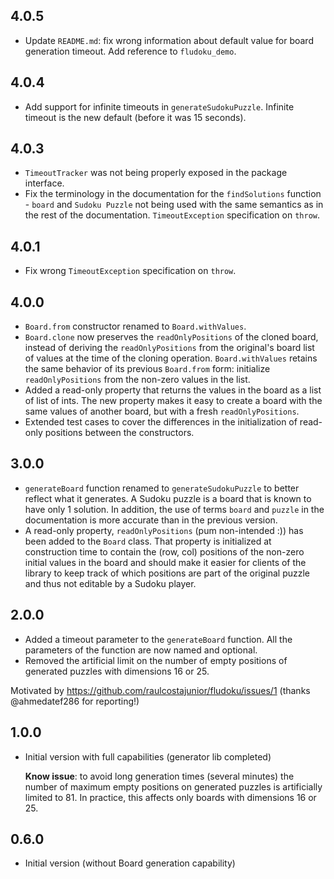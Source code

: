 ## 4.0.5

- Update `README.md`: fix wrong information about default value for board generation timeout. Add reference to `fludoku_demo`.

## 4.0.4

- Add support for infinite timeouts in `generateSudokuPuzzle`. Infinite timeout is the new default (before it was 15 seconds).

## 4.0.3

- `TimeoutTracker` was not being properly exposed in the package interface.
- Fix the terminology in the documentation for the `findSolutions` function - `board` and
  `Sudoku Puzzle` not being used with the same semantics as in the rest of the documentation.
  `TimeoutException` specification on `throw`.

## 4.0.1

- Fix wrong `TimeoutException` specification on `throw`.

## 4.0.0

- `Board.from` constructor renamed to `Board.withValues`.
- `Board.clone` now preserves the `readOnlyPositions` of the cloned board, instead of deriving the
  `readOnlyPositions` from the original's board list of values at the time of the cloning operation.
  `Board.withValues` retains the same behavior of its previous `Board.from` form: initialize
  `readOnlyPositions` from the non-zero values in the list.
- Added a read-only property that returns the values in the board as a list of list of ints. The new
  property makes it easy to create a board with the same values of another board, but with a fresh
  `readOnlyPositions`.
- Extended test cases to cover the differences in the initialization of read-only positions between
  the constructors.

## 3.0.0

- `generateBoard` function renamed to `generateSudokuPuzzle` to better reflect what it generates. A
  Sudoku puzzle is a board that is known to have only 1 solution. In addition, the use of terms
  `board` and `puzzle` in the documentation is more accurate than in the previous version.
- A read-only property, `readOnlyPositions` (pum non-intended :)) has been added to the `Board`
  class. That property is initialized at construction time to contain the (row, col) positions of
  the non-zero initial values in the board and should make it easier for clients of the library to
  keep track of which positions are part of the original puzzle and thus not editable by a Sudoku
  player.

## 2.0.0

- Added a timeout parameter to the `generateBoard` function. All the parameters of the function are
  now named and optional.
- Removed the artificial limit on the number of empty positions of generated puzzles with dimensions
  16 or 25.

Motivated by https://github.com/raulcostajunior/fludoku/issues/1 (thanks @ahmedatef286 for
reporting!)

## 1.0.0

- Initial version with full capabilities (generator lib completed)

  **Know issue**: to avoid long generation times (several minutes) the number of maximum empty
  positions on generated puzzles is artificially limited to 81. In practice, this affects only
  boards with dimensions 16 or 25.

## 0.6.0

- Initial version (without Board generation capability)
